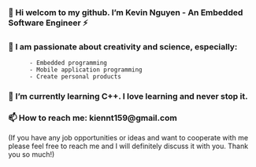 <h3>👋 Hi welcom to my github. I’m Kevin Nguyen - An Embedded Software Engineer ⚡</h3>
<h3>🔭 I am passionate about creativity and science, especially:</h3>

          - Embedded programming
          - Mobile application programming
          - Create personal products  
          
<h3>🌱 I’m currently learning C++. I love learning and never stop it.</h3>  
<h3>📫 How to reach me: kiennt159@gmail.com</h3>
(If you have any job opportunities or ideas and want to cooperate with me please feel free to reach me and I will definitely discuss it with you. Thank you so much!)
<!---
KienNguyen9/KienNguyen9 is a ✨ special ✨ repository because its `README.md` (this file) appears on your GitHub profile.
You can click the Preview link to take a look at your changes.
--->
